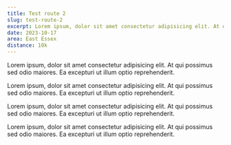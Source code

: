 ```yaml
---
title: Test route 2
slug: test-route-2
excerpt: Lorem ipsum, dolor sit amet consectetur adipisicing elit. At qui possimus sed odio maiores. Ea excepturi ut illum optio reprehenderit.
date: 2023-10-17
area: East Essex
distance: 10k
---
```


Lorem ipsum, dolor sit amet consectetur adipisicing elit. At qui possimus sed odio maiores. Ea excepturi ut illum optio reprehenderit.

Lorem ipsum, dolor sit amet consectetur adipisicing elit. At qui possimus sed odio maiores. Ea excepturi ut illum optio reprehenderit.

Lorem ipsum, dolor sit amet consectetur adipisicing elit. At qui possimus sed odio maiores. Ea excepturi ut illum optio reprehenderit.

Lorem ipsum, dolor sit amet consectetur adipisicing elit. At qui possimus sed odio maiores. Ea excepturi ut illum optio reprehenderit.